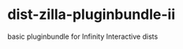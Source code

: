 dist-zilla-pluginbundle-ii
==========================

basic pluginbundle for Infinity Interactive dists
